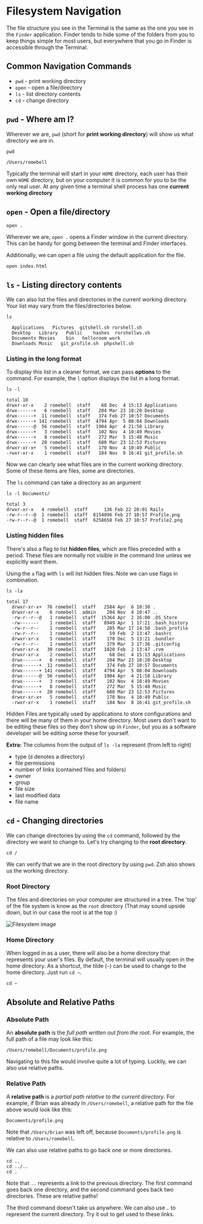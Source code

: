 # Filesystem Navigation

The file structure you see in the Terminal is the same as the one you see in the `Finder` application. Finder tends to hide some of the folders from you to keep things simple for most users, but everywhere that you go in Finder is accessible through the Terminal.

## Common Navigation Commands

* `pwd` - print working directory
* `open` - open a file/directory
* `ls` - list directory contents
* `cd` - change directory

## `pwd` - Where am I?

Wherever we are, `pwd` \(short for **print working directory**\) will show us what directory we are in.

```text
pwd

/Users/romebell
```

Typically the terminal will start in your `HOME` directory, each user has their own `HOME` directory, but on your computer it is common for you to be the only real user. At any given time a terminal shell process has one **current working directory**

## `open` - Open a file/directory

```text
open .
```

Wherever we are, `open .` opens a Finder window in the current directory. This can be handy for going between the terminal and Finder interfaces.

Additionally, we can open a file using the default application for the file.

```text
open index.html
```

## `ls` - Listing directory contents

We can also list the files and directories in the current working directory. Your list may vary from the files/directories below.

```text
ls

  Applications   Pictures  gitshell.sh rorshell.sh
  Desktop   Library   Public    hashes  rorshellws.sh
  Documents Movies    bin   helloroom work
  Downloads Music   git_profile.sh  phpshell.sh
```

### Listing in the long format

To display this list in a cleaner format, we can pass **options** to the command. For example, the `l` option displays the list in a long format.

```text
ls -l

total 10
drwxr-xr-x    2 romebell  staff    68 Dec  4 15:13 Applications
drwx------+   6 romebell  staff   204 Mar 23 18:20 Desktop
drwx------+  11 romebell  staff   374 Feb 27 10:57 Documents
drwx------+ 141 romebell  staff  4794 Apr  5 08:04 Downloads
drwx------@  56 romebell  staff  1904 Apr  4 21:58 Library
drwx------+   3 romebell  staff   102 Nov  4 10:49 Movies
drwx------+   8 romebell  staff   272 Mar  5 15:48 Music
drwx------+  20 romebell  staff   680 Mar 23 12:53 Pictures
drwxr-xr-x+   5 romebell  staff   170 Nov  4 10:49 Public
-rwxr-xr-x    1 romebell  staff   184 Nov  8 16:41 git_profile.sh
```

Now we can clearly see what files are in the current working directory. Some of these items are files, some are directories.

The `ls` command can take a directory as an argument

```text
ls -l Documents/

total 3
drwxr-xr-x   4 romebell  staff      136 Feb 22 20:01 Rails
-rw-r--r--@  1 romebell  staff  8154896 Feb 27 10:57 Profile.png
-rw-r--r--@  1 romebell  staff  6258658 Feb 27 10:57 Profile2.png
```

### Listing hidden files

There's also a flag to list **hidden files**, which are files preceded with a period. These files are normally not visible in the command line unless we explicitly want them.

Using the `a` flag with `ls` will list hidden files. Note we can use flags in combination.

```text
ls -la

total 17
  drwxr-xr-x+  76 romebell  staff   2584 Apr  6 10:30 .
  drwxr-xr-x    6 romebell  admin    204 Nov  4 10:47 ..
  -rw-r--r--@   1 romebell  staff  15364 Apr  2 16:00 .DS_Store
  -rw-------    1 romebell  staff   8949 Apr  1 17:21 .bash_history
  -rw-r--r--    1 romebell  staff    285 Mar 17 14:50 .bash_profile
  -rw-r--r--    1 romebell  staff     59 Feb  2 13:47 .bashrc
  drwxr-xr-x    5 romebell  staff    170 Dec  5 13:21 .bundler
  -rw-r--r--    1 romebell  staff    379 Mar  3 17:36 .gitconfig
  drwxr-xr-x   30 romebell  staff   1020 Feb  2 13:47 .rvm
  drwxr-xr-x    2 romebell  staff     68 Dec  4 15:13 Applications
  drwx------+   6 romebell  staff    204 Mar 23 18:20 Desktop
  drwx------+  11 romebell  staff    374 Feb 27 10:57 Documents
  drwx------+ 141 romebell  staff   4794 Apr  5 08:04 Downloads
  drwx------@  56 romebell  staff   1904 Apr  4 21:58 Library
  drwx------+   3 romebell  staff    102 Nov  4 10:49 Movies
  drwx------+   8 romebell  staff    272 Mar  5 15:48 Music
  drwx------+  20 romebell  staff    680 Mar 23 12:53 Pictures
  drwxr-xr-x+   5 romebell  staff    170 Nov  4 10:49 Public
  -rwxr-xr-x    1 romebell  staff    184 Nov  8 16:41 git_profile.sh
```

Hidden Files are typically used by applications to store configurations and there will be many of them in your home directory. Most users don't want to be editing these files so they don't show up in `Finder`, but you as a software developer will be editing some these for yourself.

**Extra:** The columns from the output of `ls -la` represent \(from left to right\)

* type \(`d` denotes a directory\)
* file permissions
* number of links \(contained files and folders\)
* owner
* group
* file size
* last modified data
* file name

## `cd` - Changing directories

We can change directories by using the `cd` command, followed by the directory we want to change to. Let's try changing to the **root directory**.

```text
cd /
```

We can verify that we are in the root directory by using `pwd`. Zsh also shows us the working directory.

### Root Directory

The files and directories on your computer are structured in a tree. The 'top' of the file system is know as the `root` directory \(That may sound upside down, but in our case the root is at the top :\)

![Filesystem image](http://www.qnx.com/developers/docs/qnx_4.25_docs/qnx4/user_guide/images/files.gif)

### Home Directory

When logged in as a user, there will also be a home directory that represents your user's files. By default, the terminal will usually open in the home directory. As a shortcut, the tilde \(`~`\) can be used to change to the home directory. Just run `cd ~`.

```text
cd ~
```

## Absolute and Relative Paths

### Absolute Path

An **absolute path** is the _full path written out from the root_. For example, the full path of a file may look like this:

```text
/Users/romebell/Documents/profile.png
```

Navigating to this file would involve quite a lot of typing. Luckily, we can also use relative paths.

### Relative Path

A **relative path** is a _partial path relative to the current directory_. For example, if Brian was already in `/Users/romebell`, a relative path for the file above would look like this:

```text
Documents/profile.png
```

Note that `/Users/brian` was left off, because `Documents/profile.png` is relative to `/Users/romebell`.

We can also use relative paths to go back one or more directories.

```text
cd ..
cd ../..
cd .
```

Note that `..` represents a link to the previous directory. The first command goes back one directory, and the second command goes back two directories. These are relative paths!

The third command doesn't take us anywhere. We can also use `.` to represent the current directory. Try it out to get used to these links.

